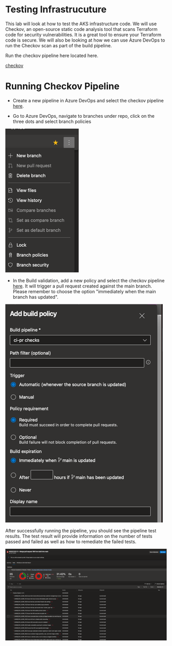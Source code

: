 # Testing Infrastrucuture #

This lab will look at how to test the AKS infrastructure code. We will use Checkov, an open-source static code analysis tool that scans Terraform code for security vulnerabilities. It is a great tool to ensure your Terraform code is secure. We will also be looking at how we can use Azure DevOps to run the Checkov scan as part of the build pipeline. 

Run the checkov pipeline here located here.

[checkov](./pipelines/checkov.yml)

# Running Checkov Pipeline #

- Create a new pipeline in Azure DevOps and select the checkov pipeline [here](./pipelines/checkov.yml).

- Go to Azure DevOps, navigate to branches under repo, click on the three dots and select branch policies 

![Branch Policies](/5-Testing-Resources/images/branch-policies.png)

- In the Build validation, add a new policy and select the checkov pipeline [here](./pipelines/checkov.yml). It will trigger a pull request created against the main branch. Please remember to choose the option "immediately when the main branch has updated".

![Build Policy](/5-Testing-Resources/images/build-policy.png)


After successfully running the pipeline, you should see the pipeline test results. The test result will provide information on the number of tests passed and failed as well as how to remediate the failed tests. 

![Checkov Results](/5-Testing-Resources/images/checkov-results.png)

